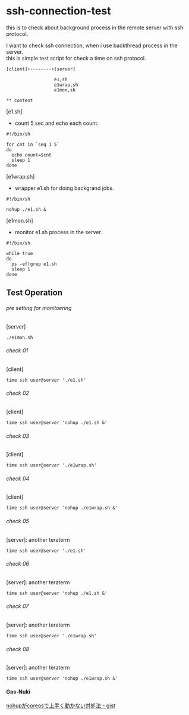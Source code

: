 # ssh-connection-test
this is to check about background process in the remote server with ssh protocol.

I want to check ssh connection, when i use backthread process in the server.  
this is simple test script for check a time on ssh protocol.  
```
[client]+--------+[server]

                  e1,sh
                  e1wrap,sh
                  e1mon,sh

** content
```

[e1.sh]
- count 5 sec and echo each count.

```
#!/bin/sh

for cnt in `seq 1 5`
do
  echo count=$cnt
  sleep 1
done
```

[e1wrap.sh]
- wrapper e1.sh for doing backgrand jobs.

```
#!/bin/sh

nohup ./e1.sh &
```

[e1mon.sh]
- monitor e1.sh process in the server.

```
#!/bin/sh

while true
do
  ps -ef|grep e1.sh
  sleep 1
done 

```

## Test Operation

###### pre setting for monitoering
[server]
```
./e1mon.sh
```

###### check 01
[client]
```
time ssh user@server './e1.sh'
```

###### check 02
[client]
```
time ssh user@server 'nohup ./e1.sh &'
```

###### check 03
[client]
```
time ssh user@server './e1wrap.sh'
```

###### check 04
[client]
```
time ssh user@server 'nohup ./e1wrap.sh &'
```

###### check 05
[server]: another teraterm
```
time ssh user@server './e1.sh'
```

###### check 06
[server]: another teraterm
```
time ssh user@server 'nohup ./e1.sh &'
```

###### check 07
[server]: another teraterm
```
time ssh user@server './e1wrap.sh'
```

###### check 08
[server]: another teraterm
```
time ssh user@server 'nohup ./e1wrap.sh &'
```

#### Gas-Nuki

[nohupがcoreosで上手く動かない対処法 - gist](https://gist.github.com/kotaro-dev/b2c81b6e9775dc1e0256)
